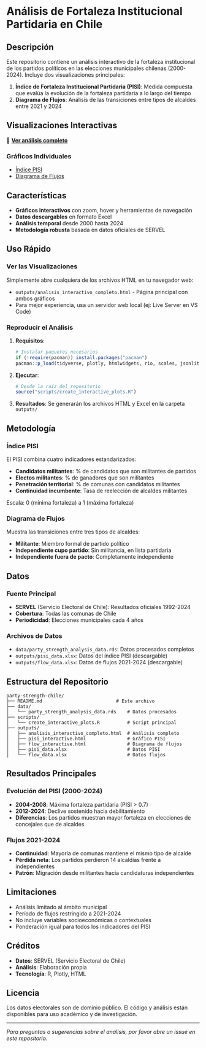 # Análisis de Fortaleza Institucional Partidaria en Chile

## Descripción

Este repositorio contiene un análisis interactivo de la fortaleza institucional de los partidos políticos en las elecciones municipales chilenas (2000-2024). Incluye dos visualizaciones principales:

1. **Índice de Fortaleza Institucional Partidaria (PISI)**: Medida compuesta que evalúa la evolución de la fortaleza partidaria a lo largo del tiempo
2. **Diagrama de Flujos**: Análisis de las transiciones entre tipos de alcaldes entre 2021 y 2024

## Visualizaciones Interactivas

🔗 **[Ver análisis completo](outputs/analisis_interactivo_completo.html)**

### Gráficos Individuales
- [Índice PISI](outputs/pisi_interactive.html)
- [Diagrama de Flujos](outputs/flow_interactive.html)

## Características

- **Gráficos interactivos** con zoom, hover y herramientas de navegación
- **Datos descargables** en formato Excel
- **Análisis temporal** desde 2000 hasta 2024
- **Metodología robusta** basada en datos oficiales de SERVEL

## Uso Rápido

### Ver las Visualizaciones
Simplemente abre cualquiera de los archivos HTML en tu navegador web:
- `outputs/analisis_interactivo_completo.html` - Página principal con ambos gráficos
- Para mejor experiencia, usa un servidor web local (ej: Live Server en VS Code)

### Reproducir el Análisis

1. **Requisitos**:
   ```r
   # Instalar paquetes necesarios
   if (!require(pacman)) install.packages("pacman")
   pacman::p_load(tidyverse, plotly, htmlwidgets, rio, scales, jsonlite)
   ```

2. **Ejecutar**:
   ```r
   # Desde la raíz del repositorio
   source("scripts/create_interactive_plots.R")
   ```

3. **Resultados**: Se generarán los archivos HTML y Excel en la carpeta `outputs/`

## Metodología

### Índice PISI
El PISI combina cuatro indicadores estandarizados:
- **Candidatos militantes**: % de candidatos que son militantes de partidos
- **Electos militantes**: % de ganadores que son militantes
- **Penetración territorial**: % de comunas con candidatos militantes
- **Continuidad incumbente**: Tasa de reelección de alcaldes militantes

Escala: 0 (mínima fortaleza) a 1 (máxima fortaleza)

### Diagrama de Flujos
Muestra las transiciones entre tres tipos de alcaldes:
- **Militante**: Miembro formal de partido político
- **Independiente cupo partido**: Sin militancia, en lista partidaria
- **Independiente fuera de pacto**: Completamente independiente

## Datos

### Fuente Principal
- **SERVEL** (Servicio Electoral de Chile): Resultados oficiales 1992-2024
- **Cobertura**: Todas las comunas de Chile
- **Periodicidad**: Elecciones municipales cada 4 años

### Archivos de Datos
- `data/party_strength_analysis_data.rds`: Datos procesados completos
- `outputs/pisi_data.xlsx`: Datos del índice PISI (descargable)
- `outputs/flow_data.xlsx`: Datos de flujos 2021-2024 (descargable)

## Estructura del Repositorio

```
party-strength-chile/
├── README.md                           # Este archivo
├── data/
│   └── party_strength_analysis_data.rds    # Datos procesados
├── scripts/
│   └── create_interactive_plots.R          # Script principal
├── outputs/
│   ├── analisis_interactivo_completo.html  # Análisis completo
│   ├── pisi_interactive.html               # Gráfico PISI
│   ├── flow_interactive.html               # Diagrama de flujos
│   ├── pisi_data.xlsx                      # Datos PISI
│   └── flow_data.xlsx                      # Datos flujos
```

## Resultados Principales

### Evolución del PISI (2000-2024)
- **2004-2008**: Máxima fortaleza partidaria (PISI > 0.7)
- **2012-2024**: Declive sostenido hacia debilitamiento
- **Diferencias**: Los partidos muestran mayor fortaleza en elecciones de concejales que de alcaldes

### Flujos 2021-2024
- **Continuidad**: Mayoría de comunas mantiene el mismo tipo de alcalde
- **Pérdida neta**: Los partidos perdieron 14 alcaldías frente a independientes
- **Patrón**: Migración desde militantes hacia candidaturas independientes

## Limitaciones

- Análisis limitado al ámbito municipal
- Período de flujos restringido a 2021-2024
- No incluye variables socioeconómicas o contextuales
- Ponderación igual para todos los indicadores del PISI

## Créditos

- **Datos**: SERVEL (Servicio Electoral de Chile)
- **Análisis**: Elaboración propia
- **Tecnología**: R, Plotly, HTML

## Licencia

Los datos electorales son de dominio público. El código y análisis están disponibles para uso académico y de investigación.

---

*Para preguntas o sugerencias sobre el análisis, por favor abre un issue en este repositorio.*